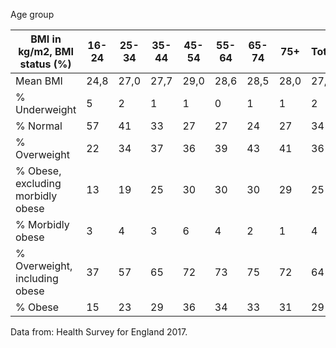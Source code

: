 Age group

|BMI in kg/m2, BMI status (%)|16-24|25-34|35-44|45-54|55-64|65-74|75+|Total|
|---|---|---|---|---|---|---|---|---|
|Mean BMI|24,8|27,0|27,7|29,0|28,6|28,5|28,0|27,7|
|% Underweight|5|2|1|1|0|1|1|2|
|% Normal|57|41|33|27|27|24|27|34|
|% Overweight|22|34|37|36|39|43|41|36|
|% Obese, excluding morbidly obese |13|19|25|30|30|30|29|25|
|% Morbidly obese |3|4|3|6|4|2|1|4|
|% Overweight, including obese|37|57|65|72|73|75|72|64|
|% Obese |15|23|29|36|34|33|31|29|

Data from:
Health Survey for England 2017.